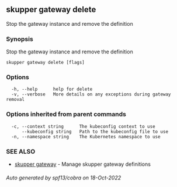## skupper gateway delete

Stop the gateway instance and remove the definition

### Synopsis

Stop the gateway instance and remove the definition

```
skupper gateway delete [flags]
```

### Options

```
  -h, --help      help for delete
  -v, --verbose   More details on any exceptions during gateway removal
```

### Options inherited from parent commands

```
  -c, --context string      The kubeconfig context to use
      --kubeconfig string   Path to the kubeconfig file to use
  -n, --namespace string    The Kubernetes namespace to use
```

### SEE ALSO

* [skupper gateway](skupper_gateway.md)	 - Manage skupper gateway definitions

###### Auto generated by spf13/cobra on 18-Oct-2022

